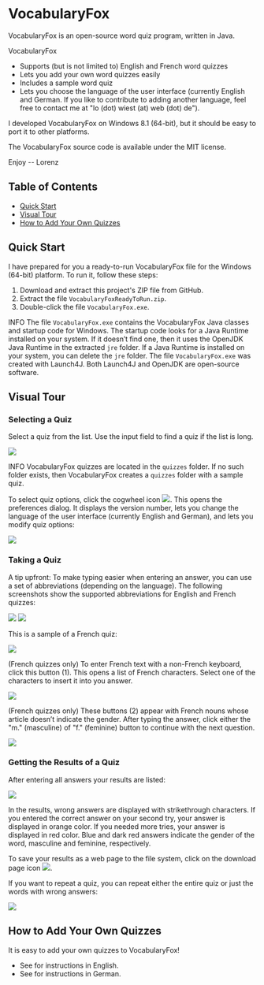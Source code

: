 # VocabularyFox

VocabularyFox is an open-source word quiz program, written in Java.

VocabularyFox
* Supports (but is not limited to) English and French word quizzes
* Lets you add your own word quizzes easily
* Includes a sample word quiz
* Lets you choose the language of the user interface (currently English and German. If you like to contribute to adding another language, feel free to contact me at "lo (dot) wiest (at) web (dot) de").

I developed VocabularyFox on Windows 8.1 (64-bit), but it should be easy to port it to other platforms.

The VocabularyFox source code is available under the MIT license.

Enjoy -- Lorenz

## Table of Contents

* [Quick Start](#quick-start)
* [Visual Tour](#visual-tour)
* [How to Add Your Own Quizzes](#how-to-add-your-own-quizzes)

## Quick Start

I have prepared for you a ready-to-run VocabularyFox file for the Windows (64-bit) platform. To run it, follow these steps:

1. Download and extract this project's ZIP file from GitHub.
2. Extract the file `VocabularyFoxReadyToRun.zip`.
3. Double-click the file `VocabularyFox.exe`.

INFO
The file `VocabularyFox.exe` contains the VocabularyFox Java classes and startup code for Windows. The startup code looks for a Java Runtime installed on your system. If it doesn’t find one, then it uses the OpenJDK Java Runtime in the extracted `jre` folder. If a Java Runtime is installed on your system, you can delete the `jre` folder.
The file `VocabularyFox.exe` was created with Launch4J.
Both Launch4J and OpenJDK are open-source software.

## Visual Tour

### Selecting a Quiz

Select a quiz from the list. Use the input field to find a quiz if the list is long.

<img src="pics/pic01.png"/>

INFO
VocabularyFox quizzes are located in the `quizzes` folder. If no such folder exists, then VocabularyFox creates a `quizzes` folder with a sample quiz.

To select quiz options, click the cogwheel icon <img src="pics/pic02.png"/>. This opens the preferences dialog. It displays the version number, lets you change the language of the user interface (currently English and German), and lets you modify quiz options:

<img src="pics/pic03.png"/>

### Taking a Quiz

A tip upfront: To make typing easier when entering an answer, you can use a set of abbreviations (depending on the language). The following screenshots show the supported abbreviations for English and French quizzes:

<img src="pics/pic04.png"/> <img src="pics/pic05.png"/>

This is a sample of a French quiz:

<img src="pics/pic06.png"/>

(French quizzes only) To enter French text with a non-French keyboard, click this button (1). This opens a list of French characters. Select one of the characters to insert it into you answer.

<img src="pics/pic07.png"/>

(French quizzes only) These buttons (2) appear with French nouns whose article doesn’t indicate the gender. After typing the answer, click either the "m." (masculine) of "f." (feminine) button to continue with the next question.

<img src="pics/pic08.png"/>

### Getting the Results of a Quiz

After entering all answers your results are listed:

<img src="pics/pic09.png"/>

In the results, wrong answers are displayed with strikethrough characters. If you entered the correct answer on your second try, your answer is displayed in orange color. If you needed more tries, your answer is displayed in red color. Blue and dark red answers indicate the gender of the word, masculine and feminine, respectively.

To save your results as a web page to the file system, click on the download page icon <img src="pics/pic10.png"/>.

If you want to repeat a quiz, you can repeat either the entire quiz or just the words with wrong answers:

<img src="pics/pic11.png"/>

## How to Add Your Own Quizzes

It is easy to add your own quizzes to VocabularyFox!
* See <file> for instructions in English.
* See <file> for instructions in German.

